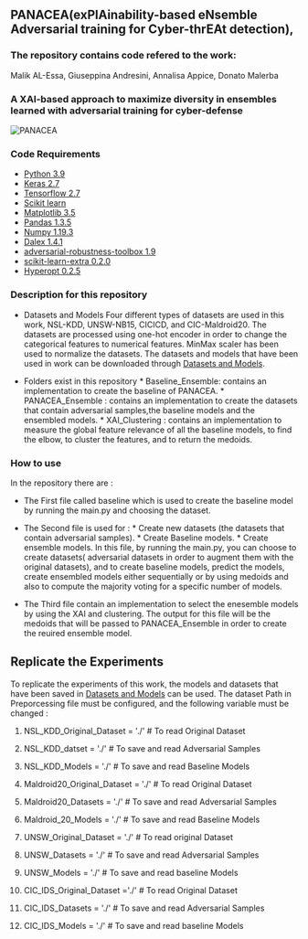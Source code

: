 ## PANACEA(exPlAinability-based eNsemble Adversarial training for Cyber-thrEAt detection),




### The repository contains code refered to the work:

Malik AL-Essa, Giuseppina Andresini, Annalisa Appice, Donato Malerba

### A XAI-based approach to maximize diversity in ensembles learned with adversarial training for cyber-defense

![PANACEA](https://user-images.githubusercontent.com/38468857/158059984-f12b6302-9d07-49ae-8a59-aed1f796af6b.png)



### Code Requirements

 * [Python 3.9](https://www.python.org/downloads/release/python-390/)
 * [Keras 2.7](https://github.com/keras-team/keras)
 * [Tensorflow 2.7](https://www.tensorflow.org/)
 * [Scikit learn](https://scikit-learn.org/stable/)
 * [Matplotlib 3.5](https://matplotlib.org/)
 * [Pandas 1.3.5](https://pandas.pydata.org/)
 * [Numpy 1.19.3](https://numpy.org/)
 * [Dalex 1.4.1](https://github.com/ModelOriented/DALEX)
 * [adversarial-robustness-toolbox 1.9](https://github.com/Trusted-AI/adversarial-robustness-toolbox)
 * [scikit-learn-extra 0.2.0](https://scikit-learn-extra.readthedocs.io/en/stable/)
 * [Hyperopt 0.2.5](https://pypi.org/project/hyperopt/)


###  Description for this repository

* Datasets and Models
   Four different types of datasets are used in this work, NSL-KDD, UNSW-NB15, CICICD, and CIC-Maldroid20. The datasets are processed using one-hot encoder
   in order to change the categorical features to numerical features. MinMax scaler has been used to normalize the datasets. The datasets and models that have been used 
   in work can be downloaded through [Datasets and Models](https://drive.google.com/drive/folders/1KnGoU2l1dxVQxIpq8AX9dAzTHuCl-_I5).
 
* Folders exist in this repository
      * Baseline_Ensemble: contains an implementation to create the baseline of PANACEA.
      * PANACEA_Ensemble : contains an implementation to create the datasets that contain adversarial samples,the baseline models and the ensembled models.
      * XAI_Clustering : contains an implementation to measure the global feature relevance of all the baseline models, to find the elbow, to cluster the features, and to return the         medoids.
     
   

### How to use

In the repository there are :
* The First file called baseline which is used to create the baseline model by running the main.py and choosing the dataset.
* The Second file is used for :
      *  Create new datasets (the datasets that contain adversarial samples).
      *  Create Baseline models.
      *  Create ensemble models.
   In this file, by running the main.py, you can choose to create datasets( adversarial datasets in order to augment them with the original datasets), and to create baseline models, predict the models, create ensembled models either sequentially or by using medoids and also to compute the majority voting for a specific number of models.
 
 * The Third file contain an implementation to select the enesemble models by using the XAI and clustering. The output for this file will be the medoids that will be passed to PANACEA_Ensemble in order to create the reuired ensemble model.
 

## Replicate the Experiments

To replicate the experiments of this work, the models and datasets that have been saved in [Datasets and Models](https://drive.google.com/drive/folders/1KnGoU2l1dxVQxIpq8AX9dAzTHuCl-_I5) can be used. The dataset Path in Preporcessing file must be configured, and the following variable must be changed :
  1. NSL_KDD_Original_Dataset = './' # To read Original Dataset
  2. NSL_KDD_datset = './' # To save and read Adversarial Samples
  3. NSL_KDD_Models = './'  # To save and read Baseline Models

  4. Maldroid20_Original_Dataset =  './'   # To read Original Dataset
  5. Maldroid20_Datasets = './' # To save and read Adversarial Samples
  6. Maldroid_20_Models = './'  # To save and read Baseline Models


  7. UNSW_Original_Dataset = './' # To read original Dataset
  8. UNSW_Datasets = './'  # To save and read Adversarial Samples
  9. UNSW_Models = './'  # To save and read  baseline Models


  10. CIC_IDS_Original_Dataset ='./'  # To read Original Dataset
  11. CIC_IDS_Datasets = './' # To save and read Adversarial Samples
  12. CIC_IDS_Models = './'  # To save and read baseline Models


